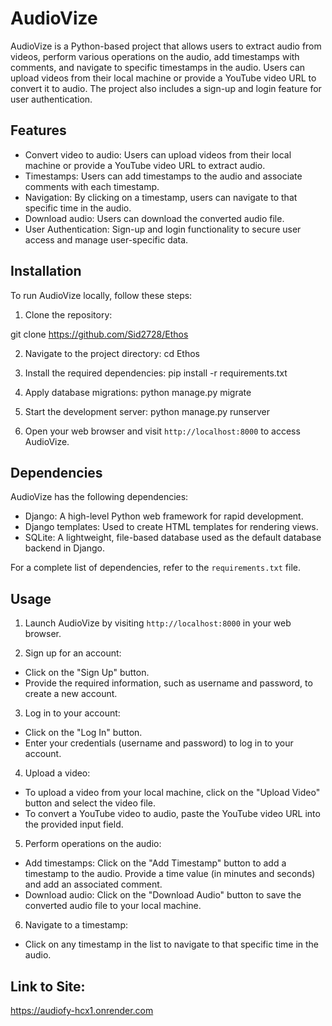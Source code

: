 # AudioVize

AudioVize is a Python-based project that allows users to extract audio from videos, perform various operations on the audio, add timestamps with comments, and navigate to specific timestamps in the audio. Users can upload videos from their local machine or provide a YouTube video URL to convert it to audio. The project also includes a sign-up and login feature for user authentication.

## Features

- Convert video to audio: Users can upload videos from their local machine or provide a YouTube video URL to extract audio.
- Timestamps: Users can add timestamps to the audio and associate comments with each timestamp.
- Navigation: By clicking on a timestamp, users can navigate to that specific time in the audio.
- Download audio: Users can download the converted audio file.
- User Authentication: Sign-up and login functionality to secure user access and manage user-specific data.

## Installation

To run AudioVize locally, follow these steps:

1. Clone the repository:

git clone https://github.com/Sid2728/Ethos

2. Navigate to the project directory:
cd Ethos

3. Install the required dependencies:
pip install -r requirements.txt

4. Apply database migrations:
python manage.py migrate

5. Start the development server:
python manage.py runserver



6. Open your web browser and visit `http://localhost:8000` to access AudioVize.

## Dependencies

AudioVize has the following dependencies:

- Django: A high-level Python web framework for rapid development.
- Django templates: Used to create HTML templates for rendering views.
- SQLite: A lightweight, file-based database used as the default database backend in Django.

For a complete list of dependencies, refer to the `requirements.txt` file.

## Usage

1. Launch AudioVize by visiting `http://localhost:8000` in your web browser.

2. Sign up for an account:
- Click on the "Sign Up" button.
- Provide the required information, such as username and password, to create a new account.

3. Log in to your account:
- Click on the "Log In" button.
- Enter your credentials (username and password) to log in to your account.

4. Upload a video:
- To upload a video from your local machine, click on the "Upload Video" button and select the video file.
- To convert a YouTube video to audio, paste the YouTube video URL into the provided input field.

5. Perform operations on the audio:
- Add timestamps: Click on the "Add Timestamp" button to add a timestamp to the audio. Provide a time value (in minutes and seconds) and add an associated comment.
- Download audio: Click on the "Download Audio" button to save the converted audio file to your local machine.

6. Navigate to a timestamp:
- Click on any timestamp in the list to navigate to that specific time in the audio.
## Link to Site:
https://audiofy-hcx1.onrender.com





